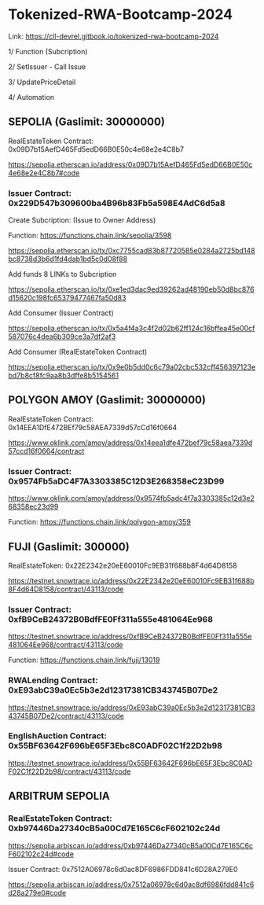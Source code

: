 # Tokenized-RWA-Bootcamp-2024

Link: https://cll-devrel.gitbook.io/tokenized-rwa-bootcamp-2024

1/ Function (Subcription)

2/ SetIssuer - Call Issue

3/ UpdatePriceDetail

4/ Automation



## SEPOLIA (Gaslimit: 30000000)

RealEstateToken Contract: 0x09D7b15AefD465Fd5edD66B0E50c4e68e2e4C8b7

https://sepolia.etherscan.io/address/0x09D7b15AefD465Fd5edD66B0E50c4e68e2e4C8b7#code

### Issuer Contract: 0x229D547b309600ba4B96b83Fb5a598E4AdC6d5a8

Create Subcription: (Issue to Owner Address)

Function: https://functions.chain.link/sepolia/3598

https://sepolia.etherscan.io/tx/0xc7755cad83b87720585e0284a2725bd148bc8738d3b6d1fd4dab1bd5c0d08f88

Add funds 8 LINKs to Subcription

https://sepolia.etherscan.io/tx/0xe1ed3dac9ed39262ad48190eb50d8bc876d15620c198fc65379477467fa50d83

Add Consumer (Issuer Contract)

https://sepolia.etherscan.io/tx/0x5a4f4a3c4f2d02b62ff124c16bffea45e00cf587076c4dea6b309ce3a7df2af3

Add Consumer (RealEstateToken Contract)

https://sepolia.etherscan.io/tx/0x9e0b5dd0c6c79a02cbc532cff456397123ebd7b8cf8fc9aa8b3dffe8b5154561

## POLYGON AMOY (Gaslimit: 30000000)

RealEstateToken Contract: 0x14EEA1DfE472BEf79c58AEA7339d57cCd16f0664

https://www.oklink.com/amoy/address/0x14eea1dfe472bef79c58aea7339d57ccd16f0664/contract

### Issuer Contract: 0x9574Fb5aDC4F7A3303385C12D3E268358eC23D99

https://www.oklink.com/amoy/address/0x9574fb5adc4f7a3303385c12d3e268358ec23d99

Function: https://functions.chain.link/polygon-amoy/359

## FUJI (Gaslimit: 300000)

RealEstateToken: 0x22E2342e20eE60010Fc9EB31f688b8F4d64D8158

https://testnet.snowtrace.io/address/0x22E2342e20eE60010Fc9EB31f688b8F4d64D8158/contract/43113/code

### Issuer Contract: 0xfB9CeB24372B0BdfFE0Ff311a555e481064Ee968

https://testnet.snowtrace.io/address/0xfB9CeB24372B0BdfFE0Ff311a555e481064Ee968/contract/43113/code

Function: https://functions.chain.link/fuji/13019

### RWALending Contract: 0xE93abC39a0Ec5b3e2d12317381CB343745B07De2

https://testnet.snowtrace.io/address/0xE93abC39a0Ec5b3e2d12317381CB343745B07De2/contract/43113/code

### EnglishAuction Contract: 0x55BF63642F696bE65F3Ebc8C0ADF02C1f22D2b98

https://testnet.snowtrace.io/address/0x55BF63642F696bE65F3Ebc8C0ADF02C1f22D2b98/contract/43113/code


## ARBITRUM SEPOLIA 

### RealEstateToken Contract: 0xb97446Da27340cB5a00Cd7E165C6cF602102c24d

https://sepolia.arbiscan.io/address/0xb97446Da27340cB5a00Cd7E165C6cF602102c24d#code

Issuer Contract: 0x7512A06978c6d0ac8DF6986FDD841c6D28A279E0

https://sepolia.arbiscan.io/address/0x7512a06978c6d0ac8df6986fdd841c6d28a279e0#code






